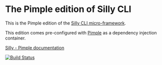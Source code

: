 # The Pimple edition of Silly CLI

This is the Pimple edition of the [Silly CLI micro-framework](http://mnapoli.fr/silly/).

This edition comes pre-configured with [Pimple](http://pimple.sensiolabs.org/) as a dependency injection container.

[Silly - Pimple documentation](http://mnapoli.fr/silly/docs/pimple.html)

[![Build Status](https://travis-ci.org/mnapoli/silly-pimple.svg?branch=master)](https://travis-ci.org/mnapoli/silly-pimple)

